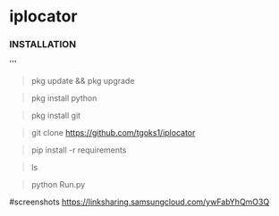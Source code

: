 # iplocator


### INSTALLATION
'''
> pkg update && pkg upgrade

> pkg install python

> pkg install git

> git clone https://github.com/tgoks1/iplocator 

> pip install -r requirements

>ls

>python Run.py

#screenshots
<https://linksharing.samsungcloud.com/ywFabYhQmO3Q>

